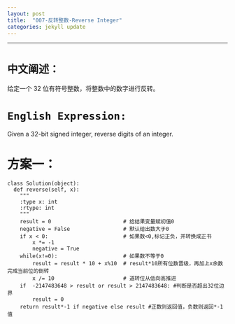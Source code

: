 ```yaml
---
layout: post
title:  "007-反转整数-Reverse Integer"
categories: jekyll update
---
```


_______________________________________________________________________________
# `中文阐述：`
给定一个 32 位有符号整数，将整数中的数字进行反转。

# `English Expression:`
Given a 32-bit signed integer, reverse digits of an integer.

# 方案一：

    class Solution(object):
      def reverse(self, x):
        """
        :type x: int
        :rtype: int
        """
        result = 0                       # 给结果变量赋初值0
        negative = False                 # 默认给出数大于0
        if x < 0:                        # 如果数<0,标记正负，并转换成正书
            x *= -1
            negative = True
        while(x!=0):                     # 如果数不等于0
            result = result * 10 + x%10  # result*10所有位数晋级，再加上x余数完成当前位的倒转
            x /= 10                      # 道转位从低向高推进
        if  -2147483648 > result or result > 2147483648: #判断是否超出32位边界
            result = 0
        return result*-1 if negative else result #正数则返回值，负数则返回*-1值
        

